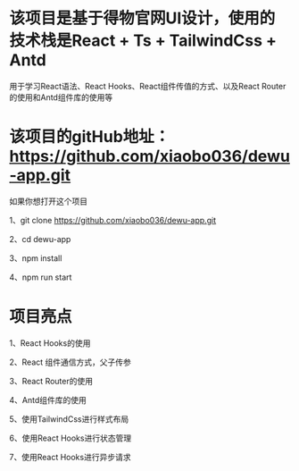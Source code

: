 # 该项目是基于得物官网UI设计，使用的技术栈是React + Ts + TailwindCss + Antd

用于学习React语法、React Hooks、React组件传值的方式、以及React Router的使用和Antd组件库的使用等

# 该项目的gitHub地址：https://github.com/xiaobo036/dewu-app.git

如果你想打开这个项目

1、git clone https://github.com/xiaobo036/dewu-app.git

2、cd dewu-app

3、npm install

4、npm run start

# 项目亮点

1、React Hooks的使用

2、React 组件通信方式，父子传参

3、React Router的使用

4、Antd组件库的使用

5、使用TailwindCss进行样式布局

6、使用React Hooks进行状态管理

7、使用React Hooks进行异步请求